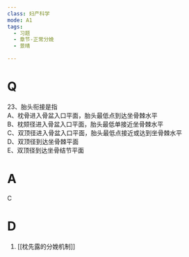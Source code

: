 ```yaml
---
class: 妇产科学
mode: A1
tags:
  - 习题
  - 章节-正常分娩
  - 景晴

---
```


# Q

23、胎头衔接是指  
A、枕骨进入骨盆入口平面，胎头最低点到达坐骨棘水平  
B、枕颏径进入骨盆入口平面，胎头最低单接近坐骨棘水平  
C、双顶径进入骨盆入口平面，胎头最低点接近或达到坐骨棘水平  
D、双顶径到达坐骨棘平面  
E、双顶径到达坐骨结节平面  
# A
C
# D
1. [[枕先露的分娩机制]]